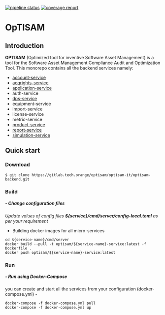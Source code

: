 [![pipeline status](https://gitlab.tech.orange/optisam/optisam-it/optisam-backend/badges/develop/pipeline.svg)](https://gitlab.forge.orange-labs.fr/OrangeMoney/optisam/optisam-backend/commits/develop) [![coverage report](https://gitlab.tech.orange/optisam/optisam-it/optisam-backend/badges/develop/coverage.svg)](https://gitlab.forge.orange-labs.fr/OrangeMoney/optisam/optisam-backend/commits/develop)

OpTISAM
=======

## Introduction

__OPTISAM__ (Optimized tool for inventive Software Asset Management) is a tool for the Software Asset Management Compliance Audit and Optimization Tool. This monorepo contains all the backend services namely:

- [account-service](account-service/dbdoc/README.md)
- [acqrights-service](acqrights-service/dbdoc/README.md)
- [application-service](application-service/dbdoc/README.md)
- auth-service
- [dps-service](dps-service/dbdoc/README.md)
- equipment-service
- import-service
- license-service
- metric-service
- [product-service](product-service/dbdoc/README.md)
- [report-service](report-service/dbdoc/README.md)
- [simulation-service](simulation-service/dbdoc/README.md)

## Quick start
### Download

```
$ git clone https://gitlab.tech.orange/optisam/optisam-it/optisam-backend.git
```

### Build

##### - Change configuration files
<em>Update values of config files **${service}/cmd/server/config-local.toml** as per your requirement</em>

* Building docker images for all micro-services

```
cd ${service-name}/cmd/server
docker build --pull -t optisam/${service-name}-service:latest -f Dockerfile .
docker push optisam/${service-name}-service:latest
```

### Run

##### - Run using Docker-Compose

you can create and start all the services from your configuration (docker-compose.yml) -

```
docker-compose -f docker-compose.yml pull
docker-compose -f docker-compose.yml up
```
